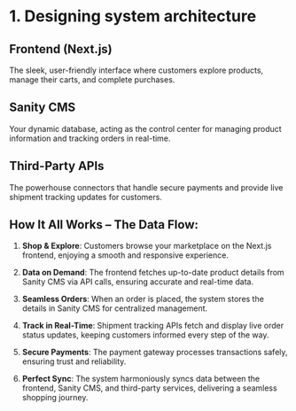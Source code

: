 # 1. Designing system architecture

## Frontend (Next.js)
The sleek, user-friendly interface where customers explore products, manage their carts, and complete purchases.

## Sanity CMS
Your dynamic database, acting as the control center for managing product information and tracking orders in real-time.

## Third-Party APIs
The powerhouse connectors that handle secure payments and provide live shipment tracking updates for customers.

## How It All Works – The Data Flow:

1. **Shop & Explore**: Customers browse your marketplace on the Next.js frontend, enjoying a smooth and responsive experience.

2. **Data on Demand**: The frontend fetches up-to-date product details from Sanity CMS via API calls, ensuring accurate and real-time data.

3. **Seamless Orders**: When an order is placed, the system stores the details in Sanity CMS for centralized management.

4. **Track in Real-Time**: Shipment tracking APIs fetch and display live order status updates, keeping customers informed every step of the way.

5. **Secure Payments**: The payment gateway processes transactions safely, ensuring trust and reliability.

6. **Perfect Sync**: The system harmoniously syncs data between the frontend, Sanity CMS, and third-party services, delivering a seamless shopping journey.
